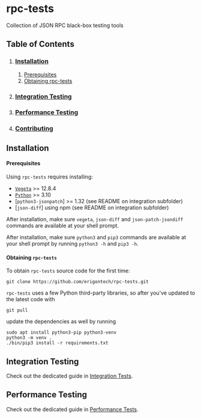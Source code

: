 # rpc-tests
Collection of JSON RPC black-box testing tools

## Table of Contents
1. ### [Installation](#installation)
    1. [Prerequisites](#prerequisites)
    2. [Obtaining rpc-tests](#obtaining-rpc-tests)
2. ### [Integration Testing](#integration-testing)
3. ### [Performance Testing](#performance-testing)
4. ### [Contributing](#contributing)

## Installation

#### Prerequisites

Using `rpc-tests` requires installing:
* [`Vegeta`](https://github.com/tsenart/vegeta) >= 12.8.4
* [`Python`](https://python.org/) >= 3.10
* [`python3-jsonpatch`] >= 1.32 (see README on integration subfolder)
* [`json-diff`] using npm (see README on integration subfolder)

After installation, make sure `vegeta`, `json-diff` and `json-patch-jsondiff ` commands are available at your shell prompt.

After installation, make sure `python3` and `pip3` commands are available at your shell prompt by running `python3 -h` and `pip3 -h`.

#### Obtaining `rpc-tests`

To obtain `rpc-tests` source code for the first time:
```
git clone https://github.com/erigontech/rpc-tests.git
```

`rpc-tests` uses a few Python third-party libraries, so after you've updated to the latest code with
```
git pull
```
update the dependencies as well by running
```
sudo apt install python3-pip python3-venv
python3 -m venv .
./bin/pip3 install -r requirements.txt
```

## Integration Testing

Check out the dedicated guide in [Integration Tests](./integration/README.md).

## Performance Testing

Check out the dedicated guide in [Performance Tests](./perf/README.md).
